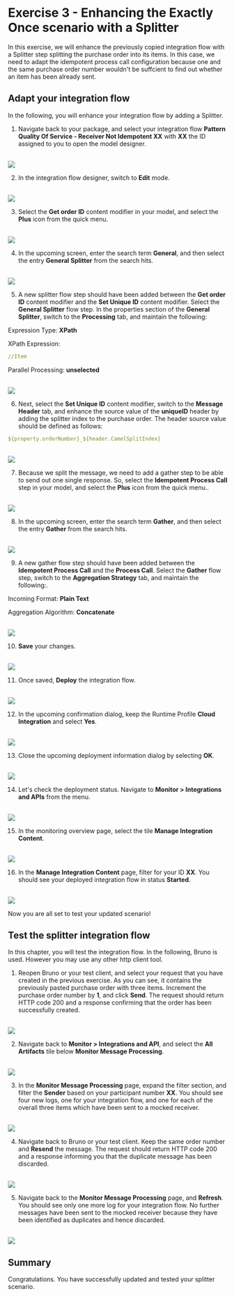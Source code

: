 # Exercise 3 - Enhancing the Exactly Once scenario with a Splitter

In this exercise, we will enhance the previously copied integration flow with a Splitter step splitting the purchase order into its items. In this case, we need to adapt the idempotent process call configuration because one and the same purchase order number wouldn't be suffcient to find out whether an item has been already sent.

## Adapt your integration flow

In the following, you will enhance your integration flow by adding a Splitter.
    
1.  Navigate back to your package, and select your integration flow **Pattern Quality Of Service - Receiver Not Idempotent XX** with **XX** the ID assigned to you to open the model designer.

<br>![](/exercises/ex3/images/03-04-OpenModel.png)
    
2. In the integration flow designer, switch to **Edit** mode.

<br>![](/exercises/ex3/images/03-05-ChangeEditMode.png)

3. Select the **Get order ID** content modifier in your model, and select the **Plus** icon from the quick menu.

<br>![](/exercises/ex3/images/03-06-AddFlowStep.png)
  
4. In the upcoming screen, enter the search term **General**, and then select the entry **General Splitter** from the search hits.

<br>![](/exercises/ex3/images/03-07-AddSplitter.png)

5. A new splitter flow step should have been added between the **Get order ID** content modifier and the **Set Unique ID** content modifier. Select the **General Splitter** flow step. In the properties section of the **General Splitter**, switch to the **Processing** tab, and maintain the following: 

Expression Type: **XPath**

XPath Expression:
```yaml
//Item
```

Parallel Processing: **unselected**

<br>![](/exercises/ex3/images/03-08-ConfigureSplitter.png)

6. Next, select the **Set Unique ID** content modifier, switch to the **Message Header** tab, and enhance the source value of the **uniqueID** header by adding the splitter index to the purchase order. The header source value should be defined as follows:

```yaml
${property.orderNumber}_${header.CamelSplitIndex}
```

<br>![](/exercises/ex3/images/03-09-ChangeUniqueID.png)

7. Because we split the message, we need to add a gather step to be able to send out one single response. So, select the **Idempotent Process Call** step in your model, and select the **Plus** icon from the quick menu..

<br>![](/exercises/ex3/images/03-10-AddFlowStep.png)

8. In the upcoming screen, enter the search term **Gather**, and then select the entry **Gather** from the search hits.

<br>![](/exercises/ex3/images/03-11-AddGather.png)

9. A new gather flow step should have been added between the **Idempotent Process Call** and the **Process Call**. Select the **Gather** flow step, switch to the **Aggregation Strategy** tab, and maintain the following:.

Incoming Format: **Plain Text**

Aggregation Algorithm: **Concatenate**

<br>![](/exercises/ex3/images/03-12-MaintainGather.png)

10. **Save** your changes.

<br>![](/exercises/ex3/images/03-13-Save.png)

11. Once saved, **Deploy** the integration flow.

<br>![](/exercises/ex3/images/03-14-Deploy.png)

12. In the upcoming confirmation dialog, keep the Runtime Profile **Cloud Integration** and select **Yes**. 

<br>![](/exercises/ex3/images/03-15-ConfirmDeploy.png)
   
13. Close the upcoming deployment information dialog by selecting **OK**.

<br>![](/exercises/ex3/images/03-16-ConfirmOK.png)
   
14. Let's check the deployment status. Navigate to **Monitor > Integrations and APIs** from the menu.

<br>![](/exercises/ex3/images/03-17-NavigateMonitoring.png)

15. In the monitoring overview page, select the tile **Manage Integration Content**.

<br>![](/exercises/ex3/images/03-18-ManageIntegrationContent.png)

16. In the **Manage Integration Content** page, filter for your ID **XX**. You should see your deployed integration flow in status **Started**.

<br>![](/exercises/ex3/images/03-19-ArtifactDeployed.png)

Now you are all set to test your updated scenario!

## Test the splitter integration flow

In this chapter, you will test the integration flow. In the following, Bruno is used. However you may use any other http client tool.

1. Reopen Bruno or your test client, and select your request that you have created in the previous exercise. As you can see, it contains the previously pasted purchase order with three items. Increment the purchase order number by **1**, and click **Send**. The request should return HTTP code 200 and a response confirming that the order has been successfully created.

<br>![](/exercises/ex3/images/03-30-SendNewOrder.png)

2. Navigate back to **Monitor > Integrations and API**, and select the **All Artifacts** tile below **Monitor Message Processing**.

<br>![](/exercises/ex3/images/03-21-MonitorTile.png)

3. In the **Monitor Message Processing** page, expand the filter section, and filter the **Sender** based on your participant number **XX**. You should see four new logs, one for your integration flow, and one for each of the overall three items which have been sent to a mocked receiver.

<br>![](/exercises/ex3/images/03-22-MessageMonitor.png)

4. Navigate back to Bruno or your test client. Keep the same order number and **Resend** the message. The request should return HTTP code 200 and a response informing you that the duplicate message has been discarded.

<br>![](/exercises/ex3/images/03-23-Insomnia-SendOrderAgain.png)

5. Navigate back to the **Monitor Message Processing** page, and **Refresh**. You should see only one more log for your integration flow. No further messages have been sent to the mocked receiver because they have been identified as duplicates and hence discarded.

<br>![](/exercises/ex3/images/03-24-MessageMonitor.png)


## Summary

Congratulations. You have successfully updated and tested your splitter scenario.
